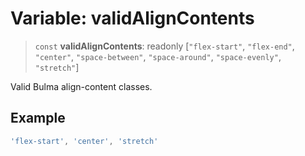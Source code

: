 # Variable: validAlignContents

> `const` **validAlignContents**: readonly \[`"flex-start"`, `"flex-end"`, `"center"`, `"space-between"`, `"space-around"`, `"space-evenly"`, `"stretch"`\]

Valid Bulma align-content classes.

## Example

```ts
'flex-start', 'center', 'stretch'
```

